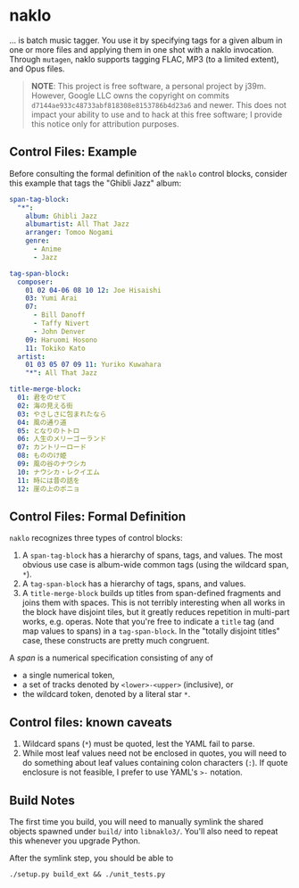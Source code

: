 # naklo

... is batch music tagger. You use it by specifying tags for a given
album in one or more files and applying them in one shot with a naklo
invocation. Through `mutagen`, naklo supports tagging FLAC, MP3 (to a
limited extent), and Opus files.

> **NOTE**: This project is free software, a personal project by j39m.
> However, Google LLC owns the copyright on commits
> `d7144ae933c48733abf818308e8153786b4d23a6` and newer. This does not
> impact your ability to use and to hack at this free software; I
> provide this notice only for attribution purposes.

## Control Files: Example

Before consulting the formal definition of the `naklo` control blocks,
consider this example that tags the "Ghibli Jazz" album:

```yaml
span-tag-block:
  "*":
    album: Ghibli Jazz
    albumartist: All That Jazz
    arranger: Tomoo Nogami
    genre:
      - Anime
      - Jazz

tag-span-block:
  composer:
    01 02 04-06 08 10 12: Joe Hisaishi
    03: Yumi Arai
    07:
      - Bill Danoff
      - Taffy Nivert
      - John Denver
    09: Haruomi Hosono
    11: Tokiko Kato
  artist:
    01 03 05 07 09 11: Yuriko Kuwahara
    "*": All That Jazz

title-merge-block:
  01: 君をのせて
  02: 海の見える街
  03: やさしさに包まれたなら
  04: 風の通り道
  05: となりのトトロ
  06: 人生のメリーゴーランド
  07: カントリーロード
  08: もののけ姫
  09: 風の谷のナウシカ
  10: ナウシカ・レクイエム
  11: 時には昔の話を
  12: 崖の上のポニョ
```

## Control Files: Formal Definition

`naklo` recognizes three types of control blocks:

1.  A `span-tag-block` has a hierarchy of spans, tags, and values.
    The most obvious use case is album-wide common tags (using the
    wildcard span, `*`).
1.  A `tag-span-block` has a hierarchy of tags, spans, and values.
1.  A `title-merge-block` builds up titles from span-defined fragments
    and joins them with spaces. This is not terribly interesting when
    all works in the block have disjoint tiles, but it greatly reduces
    repetition in multi-part works, e.g. operas. Note that you're free
    to indicate a `title` tag (and map values to spans) in a
    `tag-span-block`. In the "totally disjoint titles" case, these
    constructs are pretty much congruent.

A *span* is a numerical specification consisting of any of

*   a single numerical token,
*   a set of tracks denoted by `<lower>-<upper>` (inclusive), or
*   the wildcard token, denoted by a literal star `*`.

## Control files: known caveats

1.  Wildcard spans (`*`) must be quoted, lest the YAML fail to parse.
1.  While most leaf values need not be enclosed in quotes, you will need
    to do something about leaf values containing colon characters (`:`).
    If quote enclosure is not feasible, I prefer to use YAML's `>-`
    notation.

## Build Notes

The first time you build, you will need to manually symlink the shared
objects spawned under `build/` into `libnaklo3/`. You'll also need to
repeat this whenever you upgrade Python.

After the symlink step, you should be able to

```
./setup.py build_ext && ./unit_tests.py
```
